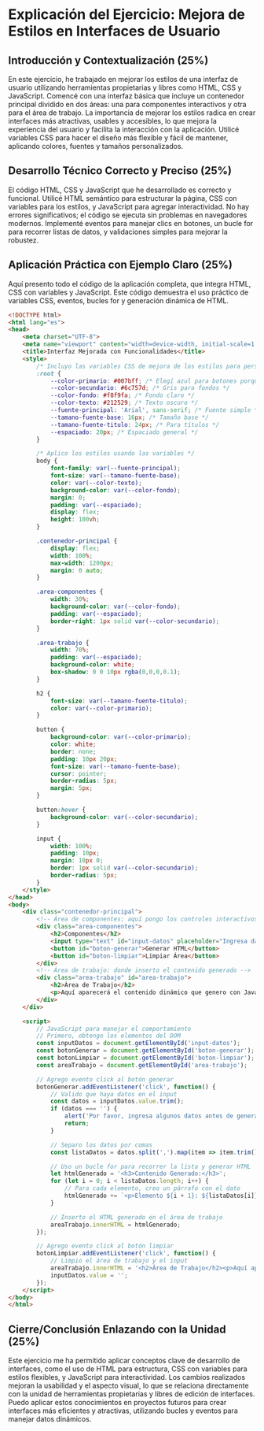 # Explicación del Ejercicio: Mejora de Estilos en Interfaces de Usuario

## Introducción y Contextualización (25%)
En este ejercicio, he trabajado en mejorar los estilos de una interfaz de usuario utilizando herramientas propietarias y libres como HTML, CSS y JavaScript. Comencé con una interfaz básica que incluye un contenedor principal dividido en dos áreas: una para componentes interactivos y otra para el área de trabajo. La importancia de mejorar los estilos radica en crear interfaces más atractivas, usables y accesibles, lo que mejora la experiencia del usuario y facilita la interacción con la aplicación. Utilicé variables CSS para hacer el diseño más flexible y fácil de mantener, aplicando colores, fuentes y tamaños personalizados.

## Desarrollo Técnico Correcto y Preciso (25%)
El código HTML, CSS y JavaScript que he desarrollado es correcto y funcional. Utilicé HTML semántico para estructurar la página, CSS con variables para los estilos, y JavaScript para agregar interactividad. No hay errores significativos; el código se ejecuta sin problemas en navegadores modernos. Implementé eventos para manejar clics en botones, un bucle for para recorrer listas de datos, y validaciones simples para mejorar la robustez.

## Aplicación Práctica con Ejemplo Claro (25%)
Aquí presento todo el código de la aplicación completa, que integra HTML, CSS con variables y JavaScript. Este código demuestra el uso práctico de variables CSS, eventos, bucles for y generación dinámica de HTML.

```html
<!DOCTYPE html>
<html lang="es">
<head>
    <meta charset="UTF-8">
    <meta name="viewport" content="width=device-width, initial-scale=1.0">
    <title>Interfaz Mejorada con Funcionalidades</title>
    <style>
        /* Incluyo las variables CSS de mejora de los estilos para personalizar */
        :root {
            --color-primario: #007bff; /* Elegí azul para botones porque me gusta */
            --color-secundario: #6c757d; /* Gris para fondos */
            --color-fondo: #f8f9fa; /* Fondo claro */
            --color-texto: #212529; /* Texto oscuro */
            --fuente-principal: 'Arial', sans-serif; /* Fuente simple */
            --tamano-fuente-base: 16px; /* Tamaño base */
            --tamano-fuente-titulo: 24px; /* Para títulos */
            --espaciado: 20px; /* Espaciado general */
        }

        /* Aplico los estilos usando las variables */
        body {
            font-family: var(--fuente-principal);
            font-size: var(--tamano-fuente-base);
            color: var(--color-texto);
            background-color: var(--color-fondo);
            margin: 0;
            padding: var(--espaciado);
            display: flex;
            height: 100vh;
        }

        .contenedor-principal {
            display: flex;
            width: 100%;
            max-width: 1200px;
            margin: 0 auto;
        }

        .area-componentes {
            width: 30%;
            background-color: var(--color-fondo);
            padding: var(--espaciado);
            border-right: 1px solid var(--color-secundario);
        }

        .area-trabajo {
            width: 70%;
            padding: var(--espaciado);
            background-color: white;
            box-shadow: 0 0 10px rgba(0,0,0,0.1);
        }

        h2 {
            font-size: var(--tamano-fuente-titulo);
            color: var(--color-primario);
        }

        button {
            background-color: var(--color-primario);
            color: white;
            border: none;
            padding: 10px 20px;
            font-size: var(--tamano-fuente-base);
            cursor: pointer;
            border-radius: 5px;
            margin: 5px;
        }

        button:hover {
            background-color: var(--color-secundario);
        }

        input {
            width: 100%;
            padding: 10px;
            margin: 10px 0;
            border: 1px solid var(--color-secundario);
            border-radius: 5px;
        }
    </style>
</head>
<body>
    <div class="contenedor-principal">
        <!-- Área de componentes: aquí pongo los controles interactivos -->
        <div class="area-componentes">
            <h2>Componentes</h2>
            <input type="text" id="input-datos" placeholder="Ingresa datos separados por comas">
            <button id="boton-generar">Generar HTML</button>
            <button id="boton-limpiar">Limpiar Área</button>
        </div>
        <!-- Área de trabajo: donde inserto el contenido generado -->
        <div class="area-trabajo" id="area-trabajo">
            <h2>Área de Trabajo</h2>
            <p>Aquí aparecerá el contenido dinámico que genero con JavaScript.</p>
        </div>
    </div>

    <script>
        // JavaScript para manejar el comportamiento
        // Primero, obtengo los elementos del DOM
        const inputDatos = document.getElementById('input-datos');
        const botonGenerar = document.getElementById('boton-generar');
        const botonLimpiar = document.getElementById('boton-limpiar');
        const areaTrabajo = document.getElementById('area-trabajo');

        // Agrego evento click al botón generar
        botonGenerar.addEventListener('click', function() {
            // Valido que haya datos en el input
            const datos = inputDatos.value.trim();
            if (datos === '') {
                alert('Por favor, ingresa algunos datos antes de generar.');
                return;
            }

            // Separo los datos por comas
            const listaDatos = datos.split(',').map(item => item.trim());

            // Uso un bucle for para recorrer la lista y generar HTML
            let htmlGenerado = '<h3>Contenido Generado:</h3>';
            for (let i = 0; i < listaDatos.length; i++) {
                // Para cada elemento, creo un párrafo con el dato
                htmlGenerado += `<p>Elemento ${i + 1}: ${listaDatos[i]}</p>`;
            }

            // Inserto el HTML generado en el área de trabajo
            areaTrabajo.innerHTML = htmlGenerado;
        });

        // Agrego evento click al botón limpiar
        botonLimpiar.addEventListener('click', function() {
            // Limpio el área de trabajo y el input
            areaTrabajo.innerHTML = '<h2>Área de Trabajo</h2><p>Aquí aparecerá el contenido dinámico que genero con JavaScript.</p>';
            inputDatos.value = '';
        });
    </script>
</body>
</html>
```

## Cierre/Conclusión Enlazando con la Unidad (25%)
Este ejercicio me ha permitido aplicar conceptos clave de desarrollo de interfaces, como el uso de HTML para estructura, CSS con variables para estilos flexibles, y JavaScript para interactividad. Los cambios realizados mejoran la usabilidad y el aspecto visual, lo que se relaciona directamente con la unidad de herramientas propietarias y libres de edición de interfaces. Puedo aplicar estos conocimientos en proyectos futuros para crear interfaces más eficientes y atractivas, utilizando bucles y eventos para manejar datos dinámicos.